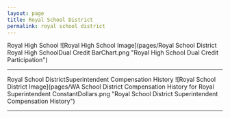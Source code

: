 ```yaml
---
layout: page
title: Royal School District
permalink: royal school district
---
```



Royal High School
![Royal High School Image](pages/Royal School District Royal High SchoolDual Credit BarChart.png "Royal High School Dual Credit Participation")

___

Royal School DistrictSuperintendent Compensation History
![Royal School District Image](pages/WA School District Compensation History for Royal Superintendent ConstantDollars.png "Royal School District Superintendent Compensation History")

___

